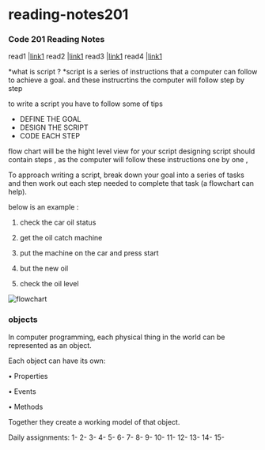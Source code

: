 # reading-notes201

### Code 201 Reading Notes



 read1 |[link1]()
 read2 |[link1]()
 read3 |[link1]()
 read4 |[link1]()

*what is script ?
*script is a series of instructions that a computer can follow to achieve a goal.
and these instrucrtins the computer will follow step by step

to write a script you have to follow some of tips 

* DEFINE THE GOAL
* DESIGN THE SCRIPT
* CODE EACH STEP

flow chart will be the hight level view for your script
designing script should contain steps , as the computer will follow 
these instructions one by one ,

To approach writing a script, break down your goal into
a series of tasks and then work out each step needed
to complete that task (a flowchart can help).

below is an example :

1. check the car oil status

2. get the oil catch machine

3. put the machine on the car and press start

4. but the new oil 

5. check the oil level 


![flowchart](https://i.stack.imgur.com/7Uqi7.png)

### objects 

In computer programming, each physical thing in
the world can be represented as an object.

Each object can have its own:

• Properties

• Events

• Methods

Together they create a working model of that object.




Daily assignments: 
1- 
2- 
3- 
4-
5-
6-
7-
8-
9-
10-
11-
12-
13-
14-
15-

